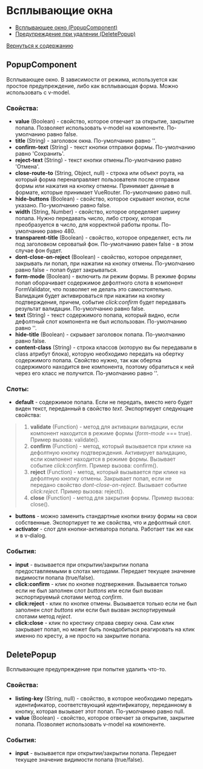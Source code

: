 # Всплывающие окна

* [Всплывающее окно (PopupComponent)](#popupcomponent)
* [Предупреждение при удалении (DeletePopup)](#deletepopup)

[Вернуться к содержанию](/README.md#содержание)

## PopupComponent
Всплывающее окно. В зависимости от режима, используется как простое предупреждение, либо как всплывающая форма. Можно использовать с v-model. 

### Свойства:
* **value** (Boolean) - свойство, которое отвечает за открытие, закрытие попапа. Позволяет использовать v-model на компоненте. По-умолчанию равно false.
* **title** (String) - заголовок окна. По-умолчанию равно ''.
* **confirm-text** (String) - текст кнопки отправки формы. По-умолчанию равно 'Сохранить'.
* **reject-text** (String) - текст кнопки отмены.По-умолчанию равно 'Отмена'.
* **close-route-to** (String, Object, null) - строка или объект роута, на который форма перенаправляет пользователя после отправки формы или нажатия на кнопку отмены. Принимает данные в формате, которые принимает VueRouter. По-умолчанию равно null.
* **hide-buttons** (Boolean) - свойство, которое скрывает кнопки, если указано. По-умолчанию равно false.
* **width** (String, Number) - свойство, которое определяет ширину попапа. Нужно передавать число, либо строку, которая преобразуется в число, для корректной работы пропы. По-умолчанию равно 480.
* **transparent-title** (Boolean) - свойство, которое определяет, есть ли под заголовком сероватый фон. По-умолчанию равен false - в этом случае фон будет.
* **dont-close-on-reject** (Boolean) - свойство, которое определяет, закрывать ли попап, при нажатии на кнопку отмены. По-умолчанию равно false - попап будет закрываться.
* **form-mode** (Boolean) - включить ли режим формы. В режиме формы попап оборачивает содержимое дефолтного слота в компонент FormValidator, что позволяет не делать это самостоятельно. Валидация будет активироваться при нажатии на кнопку подтверждения, причем, событие *click:confirm* будет передавать результат валидации. По-умолчанию равно false.
* **text** (String) - текст содержимого попапа, который видно, если дефолтный слот компонента не был использован. По-умолчанию равно ''.
* **hide-title** (Boolean) - скрывает заголовок попапа. По-умолчанию равно false.
* **content-class** (String) - строка классов (которую вы бы передавали в class атрибут блока), которую необходимо передать на обертку содержимого попапа. Свойство нужно, так как обертка содержимого находится вне компонента, поэтому обратиться к ней через его класс не получится. По-умолчанию равно ''.

### Слоты:
* **default** - содержимое попапа. Если не передать, вместо него будет виден текст, переданный в свойство *text*. Экспортирует следующие свойства:
> 1) **validate** (Function) - метод для активации валидации, если компонент находится в режиме формы (*form-mode* === true). Пример вызова: validate().
> 2) **confirm** (Function) - метод, который вызывается при клике на дефолтную кнопку подтверждения. Активирует валидацию, если компонент находится в режиме формы. Вызывает событие *click:confirm*. Пример вызова: confirm().
> 3) **reject** (Function) - метод, который вызывается при клике на дефолтную кнопку отмены. Закрывает попап, если не передано свойство *dont-close-on-reject*. Вызывает событие *click:reject*. Пример вызова: reject().
> 4) **close** (Function) - метод для закрытия формы. Пример вызова: close().
* **buttons** - можно заменить стандартные кнопки внизу формы на свои собственные. Экспортирует те же свойства, что и дефолтный слот.
* **activator** - слот для кнопки-активатора попапа. Работает так же как и в v-dialog. 

### События:
* **input** - вызывается при открытии/закрытии попапа предоставляемыми в слотах методами. Передает текущее значение видимости попапа (true/false).
* **click:confirm** - клик по кнопке подтвержения. Вызывается только если не был заполнен слот *buttons* или если был вызван экспортируемый слотами метод *confirm*.
* **click:reject** - клик по кнопке отмены. Вызывается только если не был заполнен слот *buttons* или если был вызван экспортируемый слотами метод *reject*.
* **click:close** - клик по крестику справа сверху окна. Сам клик закрывает попап, но может быть понадобиться реагировать на клик именно по кресту, а не просто на закрытие попапа.

## DeletePopup
Всплывающее предупреждение при попытке удалить что-то.
### Свойства:
* **listing-key** (String, null) - свойство, в которое необходимо передать идентификатор, соответствующий идентификатору, переданному в кнопку, которая вызывает этот попап. По-умолчанию равно null.
* **value** (Boolean) - свойство, которое отвечает за открытие, закрытие попапа. Позволяет использовать v-model на компоненте.

### События:
* **input** - вызывается при открытии/закрытии попапа. Передает текущее значение видимости попапа (true/false).